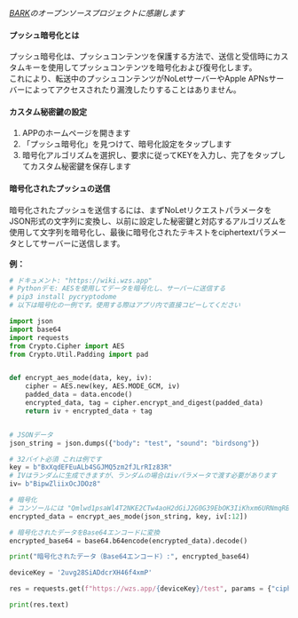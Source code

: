 
*[BARK](https://github.com/Finb/Bark)のオープンソースプロジェクトに感謝します*

#### プッシュ暗号化とは

プッシュ暗号化は、プッシュコンテンツを保護する方法で、送信と受信時にカスタムキーを使用してプッシュコンテンツを暗号化および復号化します。<br>これにより、転送中のプッシュコンテンツがNoLetサーバーやApple APNsサーバーによってアクセスされたり漏洩したりすることはありません。

#### カスタム秘密鍵の設定
1. APPのホームページを開きます
2. 「プッシュ暗号化」を見つけて、暗号化設定をタップします
3. 暗号化アルゴリズムを選択し、要求に従ってKEYを入力し、完了をタップしてカスタム秘密鍵を保存します

#### 暗号化されたプッシュの送信
暗号化されたプッシュを送信するには、まずNoLetリクエストパラメータをJSON形式の文字列に変換し、以前に設定した秘密鍵と対応するアルゴリズムを使用して文字列を暗号化し、最後に暗号化されたテキストをciphertextパラメータとしてサーバーに送信します。<br><br>
**例：**
```python
# ドキュメント: "https://wiki.wzs.app"
# Pythonデモ: AESを使用してデータを暗号化し、サーバーに送信する
# pip3 install pycryptodome
# 以下は暗号化の一例です。使用する際はアプリ内で直接コピーしてください

import json
import base64
import requests
from Crypto.Cipher import AES
from Crypto.Util.Padding import pad


def encrypt_aes_mode(data, key, iv):
	cipher = AES.new(key, AES.MODE_GCM, iv)
	padded_data = data.encode()
	encrypted_data, tag = cipher.encrypt_and_digest(padded_data)
	return iv + encrypted_data + tag


# JSONデータ
json_string = json.dumps({"body": "test", "sound": "birdsong"})

# 32バイト必須 これは例です
key = b"BxXqdEFEuALb4SGJMQ5zm2fJLrRIz83R"
# IVはランダムに生成できますが、ランダムの場合はivパラメータで渡す必要があります
iv= b"BipwZliixOcJDOz8"

# 暗号化
# コンソールには "Qmlwd1psaWl4T2NKE2CTw4aoH2dGiJ2G0G39EbOK3IiKhxm6URNmqRBDlTh1U1CEoAaeX/zD+vygVi68wnKh3iI=" と表示されます
encrypted_data = encrypt_aes_mode(json_string, key, iv[:12])

# 暗号化されたデータをBase64エンコードに変換
encrypted_base64 = base64.b64encode(encrypted_data).decode()

print("暗号化されたデータ（Base64エンコード）:", encrypted_base64)

deviceKey = '2uvg28SiADdcrXH46f4xmP'

res = requests.get(f"https://wzs.app/{deviceKey}/test", params = {"ciphertext": encrypted_base64})

print(res.text)

```
